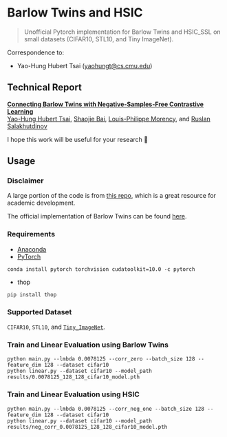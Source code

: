 # Barlow Twins and HSIC

> Unofficial Pytorch implementation for Barlow Twins and HSIC_SSL on small datasets (CIFAR10, STL10, and Tiny ImageNet).

Correspondence to: 
  - Yao-Hung Hubert Tsai (yaohungt@cs.cmu.edu)

## Technical Report
[**Connecting Barlow Twins with Negative-Samples-Free Contrastive Learning**](https://arxiv.org/pdf/??????.pdf)<br>
[Yao-Hung Hubert Tsai](https://yaohungt.github.io), [Shaojie Bai](https://jerrybai1995.github.io), [Louis-Philippe Morency](https://www.cs.cmu.edu/~morency/), and [Ruslan Salakhutdinov](https://www.cs.cmu.edu/~rsalakhu/)<br>

I hope this work will be useful for your research :smiling_face_with_three_hearts: 

## Usage

### Disclaimer
A large portion of the code is from [this repo](https://github.com/leftthomas/SimCLR), which is a great resource for academic development.

The official implementation of Barlow Twins can be found [here](https://github.com/facebookresearch/barlowtwins).

### Requirements
- [Anaconda](https://www.anaconda.com/download/)
- [PyTorch](https://pytorch.org)
```
conda install pytorch torchvision cudatoolkit=10.0 -c pytorch
```
- thop
```
pip install thop
```

### Supported Dataset
`CIFAR10`, `STL10`, and [`Tiny_ImageNet`](https://gist.github.com/moskomule/2e6a9a463f50447beca4e64ab4699ac4).


### Train and Linear Evaluation using Barlow Twins 
```
python main.py --lmbda 0.0078125 --corr_zero --batch_size 128 --feature_dim 128 --dataset cifar10
python linear.py --dataset cifar10 --model_path results/0.0078125_128_128_cifar10_model.pth
```
### Train and Linear Evaluation using HSIC
```
python main.py --lmbda 0.0078125 --corr_neg_one --batch_size 128 --feature_dim 128 --dataset cifar10
python linear.py --dataset cifar10 --model_path results/neg_corr_0.0078125_128_128_cifar10_model.pth
```
